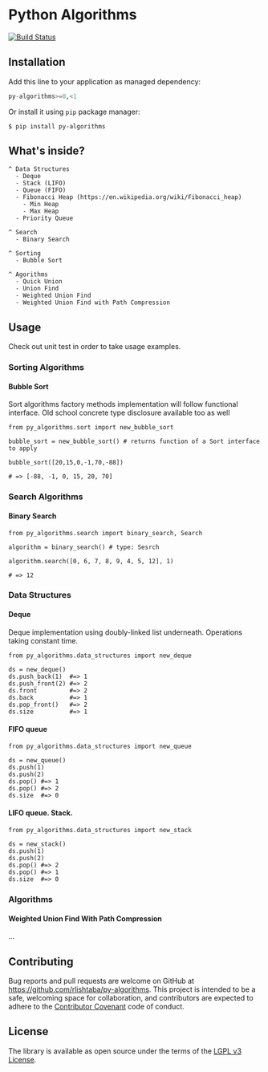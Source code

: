 # Python Algorithms

[![Build Status](https://travis-ci.org/rlishtaba/py-algorithms-playground.svg?branch=master)](https://travis-ci.org/rlishtaba/py-algorithms)


## Installation

Add this line to your application as managed dependency:

```python
py-algorithms>=0,<1
```

Or install it using `pip` package manager:

    $ pip install py-algorithms

## What's inside?

    ^ Data Structures
      - Deque
      - Stack (LIFO)
      - Queue (FIFO)
      - Fibonacci Heap (https://en.wikipedia.org/wiki/Fibonacci_heap)
        - Min Heap
        - Max Heap
      - Priority Queue

    ^ Search
      - Binary Search

    ^ Sorting
      - Bubble Sort

    ^ Agorithms
      - Quick Union
      - Union Find
      - Weighted Union Find
      - Weighted Union Find with Path Compression

## Usage

Check out unit test in order to take usage examples.

### Sorting Algorithms

#### Bubble Sort

Sort algorithms factory methods implementation will follow
functional interface. Old school concrete type disclosure available too as well

    from py_algorithms.sort import new_bubble_sort

    bubble_sort = new_bubble_sort() # returns function of a Sort interface to apply

    bubble_sort([20,15,0,-1,70,-88])

    # => [-88, -1, 0, 15, 20, 70]


### Search Algorithms

#### Binary Search

    from py_algorithms.search import binary_search, Search

    algorithm = binary_search() # type: Sesrch

    algorithm.search([0, 6, 7, 8, 9, 4, 5, 12], 1)

    # => 12


### Data Structures

#### Deque

Deque implementation using doubly-linked list underneath. Operations taking
constant time.

    from py_algorithms.data_structures import new_deque

    ds = new_deque()
    ds.push_back(1)  #=> 1
    ds.push_front(2) #=> 2
    ds.front         #=> 2
    ds.back          #=> 1
    ds.pop_front()   #=> 2
    ds.size          #=> 1


#### FIFO queue

    from py_algorithms.data_structures import new_queue

    ds = new_queue()
    ds.push(1)
    ds.push(2)
    ds.pop() #=> 1
    ds.pop() #=> 2
    ds.size  #=> 0


#### LIFO queue. Stack.

    from py_algorithms.data_structures import new_stack

    ds = new_stack()
    ds.push(1)
    ds.push(2)
    ds.pop() #=> 2
    ds.pop() #=> 1
    ds.size  #=> 0

### Algorithms

#### Weighted Union Find With Path Compression

...

## Contributing

Bug reports and pull requests are welcome on GitHub at https://github.com/rlishtaba/py-algorithms. This project is intended to be a safe, welcoming space for collaboration, and contributors are expected to adhere to the [Contributor Covenant](http://contributor-covenant.org) code of conduct.


## License

The library is available as open source under the terms of the [LGPL v3 License](http://opensource.org/licenses/LGPLv3).
